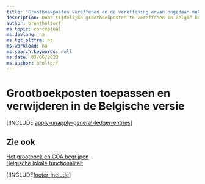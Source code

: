 ```yaml
---
title: 'Grootboekposten vereffenen en de vereffening ervan ongedaan maken [BE]'
description: Door tijdelijke grootboekposten te vereffenen in België kunnen bedrijven werken met tijdelijke rekeningen en transferrekeningen in het grootboek.
author: brentholtorf
ms.topic: conceptual
ms.devlang: na
ms.tgt_pltfrm: na
ms.workload: na
ms.search.keywords: null
ms.date: 03/06/2023
ms.author: bholtorf
---
```

# <a name="apply-and-unapply-general-ledger-entries-in-the-belgian-version"></a><a name="apply-and-unapply-general-ledger-entries-in-the-belgian-version"></a>Grootboekposten toepassen en verwijderen in de Belgische versie

[!INCLUDE [apply-unapply-general-ledger-entries](../includes/BENL/apply-unapply-general-ledger-entries.md)]

## <a name="see-also"></a><a name="see-also"></a>Zie ook

[Het grootboek en COA begrijpen](../../finance-general-ledger.md)  
[Belgische lokale functionaliteit](belgium-local-functionality.md)


[!INCLUDE[footer-include](../../includes/footer-banner.md)]
